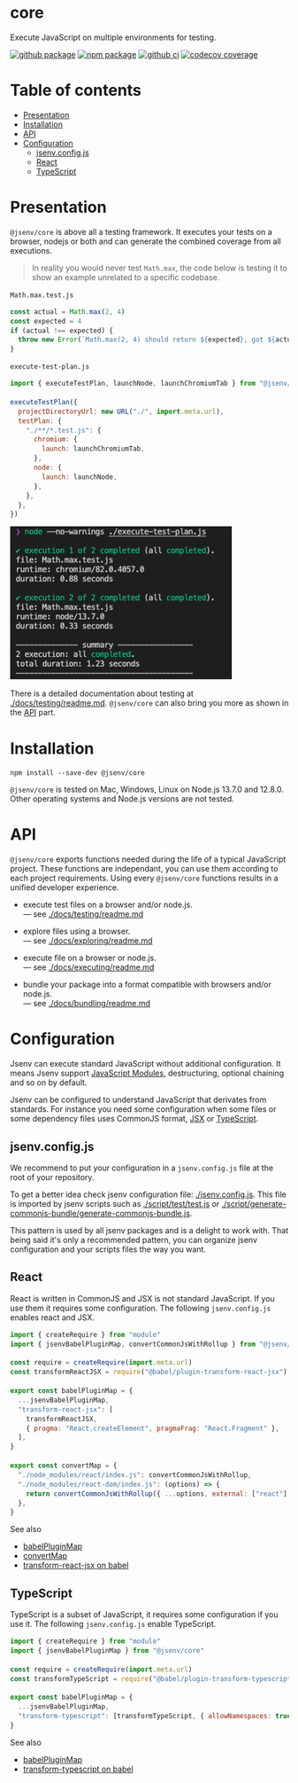 # core

Execute JavaScript on multiple environments for testing.

[![github package](https://img.shields.io/github/package-json/v/jsenv/jsenv-core.svg?logo=github&label=package)](https://github.com/jsenv/jsenv-core/packages)
[![npm package](https://img.shields.io/npm/v/@jsenv/core.svg?logo=npm&label=package)](https://www.npmjs.com/package/@jsenv/core)
[![github ci](https://github.com/jsenv/jsenv-core/workflows/ci/badge.svg)](https://github.com/jsenv/jsenv-core/actions?workflow=ci)
[![codecov coverage](https://codecov.io/gh/jsenv/jsenv-core/branch/master/graph/badge.svg)](https://codecov.io/gh/jsenv/jsenv-core)

# Table of contents

- [Presentation](#Presentation)
- [Installation](#Installation)
- [API](#API)
- [Configuration](#Configuration)
  - [jsenv.config.js](#jsenv.config.js)
  - [React](#React)
  - [TypeScript](#TypeScript)

# Presentation

`@jsenv/core` is above all a testing framework. It executes your tests on a browser, nodejs or both and can generate the combined coverage from all executions.

> In reality you would never test `Math.max`, the code below is testing it to show an example unrelated to a specific codebase.

`Math.max.test.js`

```js
const actual = Math.max(2, 4)
const expected = 4
if (actual !== expected) {
  throw new Error(`Math.max(2, 4) should return ${expected}, got ${actual}`)
}
```

`execute-test-plan.js`

```js
import { executeTestPlan, launchNode, launchChromiumTab } from "@jsenv/core"

executeTestPlan({
  projectDirectoryUrl: new URL("./", import.meta.url),
  testPlan: {
    "./**/*.test.js": {
      chromium: {
        launch: launchChromiumTab,
      },
      node: {
        launch: launchNode,
      },
    },
  },
})
```

![test execution terminal screenshot](./docs/testing/main-example-terminal-screenshot.png)

There is a detailed documentation about testing at [./docs/testing/readme.md](./docs/testing/readme.md). `@jsenv/core` can also bring you more as shown in the [API](#API) part.

# Installation

```console
npm install --save-dev @jsenv/core
```

`@jsenv/core` is tested on Mac, Windows, Linux on Node.js 13.7.0 and 12.8.0. Other operating systems and Node.js versions are not tested.

# API

`@jsenv/core` exports functions needed during the life of a typical JavaScript project. These functions are independant, you can use them according to each project requirements. Using every `@jsenv/core` functions results in a unified developer experience.

- execute test files on a browser and/or node.js.<br/>
  — see [./docs/testing/readme.md](./docs/testing/readme.md)

- explore files using a browser.<br/>
  — see [./docs/exploring/readme.md](./docs/exploring/readme.md)

- execute file on a browser or node.js.<br/>
  — see [./docs/executing/readme.md](./docs/executing/readme.md)

- bundle your package into a format compatible with browsers and/or node.js.<br/>
  — see [./docs/bundling/readme.md](./docs/bundling/readme.md)

# Configuration

Jsenv can execute standard JavaScript without additional configuration. It means Jsenv support [JavaScript Modules](https://developer.mozilla.org/en-US/docs/Web/JavaScript/Guide/Modules), destructuring, optional chaining and so on by default.

Jsenv can be configured to understand JavaScript that derivates from standards. For instance you need some configuration when some files or some dependency files uses CommonJS format, [JSX](https://reactjs.org/docs/introducing-jsx.html) or [TypeScript](https://www.typescriptlang.org).

## jsenv.config.js

We recommend to put your configuration in a `jsenv.config.js` file at the root of your repository.

To get a better idea check jsenv configuration file: [./jsenv.config.js](./jsenv.config.js). This file is imported by jsenv scripts such as [./script/test/test.js](./script/test/test.js) or [./script/generate-commonjs-bundle/generate-commonjs-bundle.js](./script/generate-commonjs-bundle/generate-commonjs-bundle.js).

This pattern is used by all jsenv packages and is a delight to work with. That being said it's only a recommended pattern, you can organize jsenv configuration and your scripts files the way you want.

## React

React is written in CommonJS and JSX is not standard JavaScript. If you use them it requires some configuration. The following `jsenv.config.js` enables react and JSX.

```js
import { createRequire } from "module"
import { jsenvBabelPluginMap, convertCommonJsWithRollup } from "@jsenv/core"

const require = createRequire(import.meta.url)
const transformReactJSX = require("@babel/plugin-transform-react-jsx")

export const babelPluginMap = {
  ...jsenvBabelPluginMap,
  "transform-react-jsx": [
    transformReactJSX,
    { pragma: "React.createElement", pragmaFrag: "React.Fragment" },
  ],
}

export const convertMap = {
  "./node_modules/react/index.js": convertCommonJsWithRollup,
  "./node_modules/react-dom/index.js": (options) => {
    return convertCommonJsWithRollup({ ...options, external: ["react"] })
  },
}
```

See also

- [babelPluginMap](./docs/shared-parameters.md#babelPluginMap)
- [convertMap](./docs/shared-parameters.md#convertMap)
- [transform-react-jsx on babel](https://babeljs.io/docs/en/next/babel-plugin-transform-react-jsx.html)

## TypeScript

TypeScript is a subset of JavaScript, it requires some configuration if you use it. The following `jsenv.config.js` enable TypeScript.

```js
import { createRequire } from "module"
import { jsenvBabelPluginMap } from "@jsenv/core"

const require = createRequire(import.meta.url)
const transformTypeScript = require("@babel/plugin-transform-typescript")

export const babelPluginMap = {
  ...jsenvBabelPluginMap,
  "transform-typescript": [transformTypeScript, { allowNamespaces: true }],
}
```

See also

- [babelPluginMap](./docs/shared-parameters.md#babelPluginMap)
- [transform-typescript on babel](https://babeljs.io/docs/en/next/babel-plugin-transform-typescript.html)
